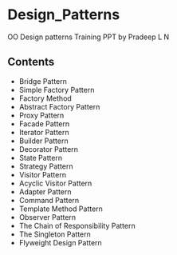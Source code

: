 # Design_Patterns
OO Design patterns
Training PPT by Pradeep L N

## Contents

* Bridge Pattern
* Simple Factory Pattern
* Factory Method
* Abstract Factory Pattern
* Proxy Pattern
* Facade Pattern
* Iterator Pattern
* Builder Pattern
* Decorator Pattern
* State Pattern
* Strategy Pattern
* Visitor Pattern
* Acyclic Visitor Pattern
* Adapter Pattern
* Command Pattern
* Template Method Pattern
* Observer Pattern
* The Chain of Responsibility Pattern
* The Singleton Pattern
* Flyweight Design Pattern
